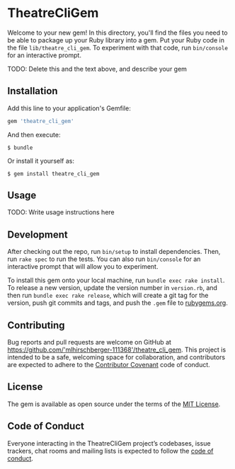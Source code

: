 # TheatreCliGem

Welcome to your new gem! In this directory, you'll find the files you need to be able to package up your Ruby library into a gem. Put your Ruby code in the file `lib/theatre_cli_gem`. To experiment with that code, run `bin/console` for an interactive prompt.

TODO: Delete this and the text above, and describe your gem

## Installation

Add this line to your application's Gemfile:

```ruby
gem 'theatre_cli_gem'
```

And then execute:

    $ bundle

Or install it yourself as:

    $ gem install theatre_cli_gem

## Usage

TODO: Write usage instructions here

## Development

After checking out the repo, run `bin/setup` to install dependencies. Then, run `rake spec` to run the tests. You can also run `bin/console` for an interactive prompt that will allow you to experiment.

To install this gem onto your local machine, run `bundle exec rake install`. To release a new version, update the version number in `version.rb`, and then run `bundle exec rake release`, which will create a git tag for the version, push git commits and tags, and push the `.gem` file to [rubygems.org](https://rubygems.org).

## Contributing

Bug reports and pull requests are welcome on GitHub at https://github.com/'mlhirschberger-111368'/theatre_cli_gem. This project is intended to be a safe, welcoming space for collaboration, and contributors are expected to adhere to the [Contributor Covenant](http://contributor-covenant.org) code of conduct.

## License

The gem is available as open source under the terms of the [MIT License](https://opensource.org/licenses/MIT).

## Code of Conduct

Everyone interacting in the TheatreCliGem project’s codebases, issue trackers, chat rooms and mailing lists is expected to follow the [code of conduct](https://github.com/'mlhirschberger-111368'/theatre_cli_gem/blob/master/CODE_OF_CONDUCT.md).

